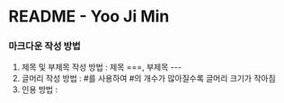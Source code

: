 # README - Yoo Ji Min

### 마크다운 작성 방법
1. 제목 및 부제목 작성 방법 : 제목 ===, 부제목 ---
1. 글머리 작성 방법 : #를 사용하여 #의 개수가 많아질수록 글머리 크기가 작아짐
1. 인용 방법 : 
